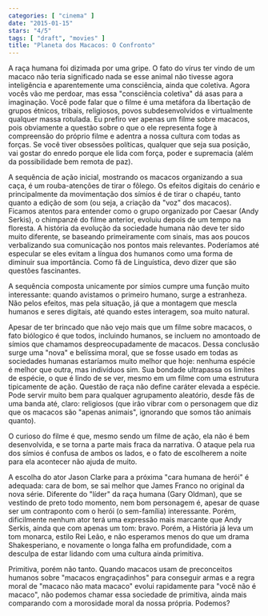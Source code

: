 ```yaml
---
categories: [ "cinema" ]
date: "2015-01-15"
stars: "4/5"
tags: [ "draft", "movies" ]
title: "Planeta dos Macacos: O Confronto"
---
```

A raça humana foi dizimada por uma gripe. O fato do vírus ter
vindo de um macaco não teria significado nada se esse animal não
tivesse agora inteligência e aparentemente uma consciência, ainda
que coletiva. Agora vocês vão me perdoar, mas essa "consciência
coletiva" dá asas para a imaginação. Você pode falar que o filme é
uma metáfora da libertação de grupos étnicos, tribais, religiosos,
povos subdesenvolvidos e virtualmente qualquer massa rotulada. Eu prefiro
ver apenas um filme sobre macacos, pois obviamente a questão sobre o
que o ele representa foge à compreensão do próprio filme e adentra a
nossa cultura com todas as forças. Se você tiver obsessões políticas,
qualquer que seja sua posição, vai gostar do enredo porque ele lida com
força, poder e supremacia (além da possibilidade bem remota de paz).

A sequência de ação inicial, mostrando os macacos organizando a sua
caça, é um rouba-atenções de tirar o fôlego. Os efeitos digitais do
cenário e principalmente da movimentação dos símios é de tirar o
chapéu, tanto quanto a edição de som (ou seja, a criação da "voz"
dos macacos). Ficamos atentos para entender como o grupo organizado
por Caesar (Andy Serkis), o chimpanzé do filme anterior, evoluiu
depois de um tempo na floresta. A história da evolução da sociedade
humana não deve ter sido muito diferente, se baseando primeiramente
com sinais, mas aos poucos verbalizando sua comunicação nos pontos
mais relevantes. Poderíamos até especular se eles evitam a língua
dos humanos como uma forma de diminuir sua importância. Como fã de
Linguística, devo dizer que são questões fascinantes.

A sequência composta unicamente por símios cumpre uma função muito
interessante: quando avistamos o primeiro humano, surge a estranheza. Não
pelos efeitos, mas pela situação, já que a montagem que mescla humanos
e seres digitais, até quando estes interagem, soa muito natural.

Apesar de ter brincado que não vejo mais que um filme sobre macacos, o
fato biólogico é que todos, incluindo humanos, se incluem no amontoado
de símios que chamamos despreocupadamente de macacos. Dessa conclusão
surge uma "nova" e belíssima moral, que se fosse usado em todas as
sociedades humanas estaríamos muito melhor que hoje: nenhuma espécie é
melhor que outra, mas indivíduos sim. Sua bondade ultrapassa os limites
de espécie, o que é lindo de se ver, mesmo em um filme com uma estrutura
tipicamente de ação. Questão de raça não define caráter elevada
a espécie. Pode servir muito bem para qualquer agrupamento aleatório,
desde fãs de uma banda até, claro: religiosos (que irão vibrar com o
personagem que diz que os macacos são "apenas animais", ignorando que
somos tão animais quanto).

O curioso do filme é que, mesmo sendo um filme de ação, ela não é
bem desenvolvida, e se torna a parte mais fraca da narrativa. O ataque
pela rua dos símios é confusa de ambos os lados, e o fato de escolherem
a noite para ela acontecer não ajuda de muito.

A escolha do ator Jason Clarke para a próxima "cara humana de herói"
é adequada: cara de bom, se sai melhor que James Franco no original da
nova série. Diferente do "líder" da raça humana (Gary Oldman), que se
vestindo de preto todo momento, nem bom personagem é, apesar de quase
ser um contraponto com o herói (o sem-família) interessante. Porém,
dificilmente nenhum ator terá uma expressão mais marcante que Andy
Serkis, ainda que com apenas um tom: bravo. Porém, a História já leva
um tom monarca, estilo Rei Leão, e não esperamos menos do que um drama
Shakesperiano, e novamente o longa falha em profundidade, com a desculpa
de estar lidando com uma cultura ainda primitiva.

Primitiva, porém não tanto. Quando macacos usam de preconceitos humanos
sobre "macacos engraçadinhos" para conseguir armas e a regra moral de
"macaco não mata macaco" evolui rapidamente para "você não é macaco",
não podemos chamar essa sociedade de primitiva, ainda mais comparando
com a morosidade moral da nossa própria. Podemos?

